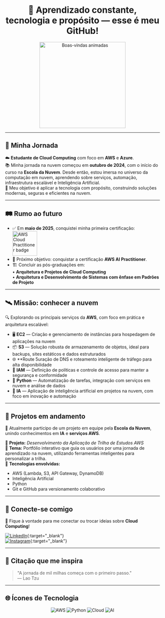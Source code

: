 <div align="center">

# 🧠 Aprendizado constante, tecnologia e propósito — esse é meu GitHub!

<img src="https://blog.saninternet.com/wp-content/uploads/2021/09/cloud-computing.png" height="280" alt="Boas-vindas animadas">

</div>

---

## 🌟 Minha Jornada

☁️ **Estudante de Cloud Computing** com foco em **AWS** e **Azure**.  
📚 Minha jornada na nuvem começou em **outubro de 2024**, com o início do curso na **Escola da Nuvem**. Desde então, estou imersa no universo da computação em nuvem, aprendendo sobre serviços, automação, infraestrutura escalável e Inteligência Artificial.  
🚀 Meu objetivo é aplicar a tecnologia com propósito, construindo soluções modernas, seguras e eficientes na nuvem.

---

## 🛤️ Rumo ao futuro

- ✅ Em **maio de 2025**, conquistei minha primeira certificação:  
  <img src="https://d1.awsstatic.com/training-and-certification/Certification%20Badges/AWS-Certified-Cloud-Practitioner_badge.2d847419e97bfb8d0893487f89bb4c4ecb4f7b7a.png" height="80" alt="AWS Cloud Practitioner badge">  
- 🎯 Próximo objetivo: conquistar a certificação **AWS AI Practitioner**.  
- 🏗️ Concluir as pós-graduações em:  
  • **Arquitetura e Projetos de Cloud Computing**  
  • **Arquitetura e Desenvolvimento de Sistemas com ênfase em Padrões de Projeto**

---

## 🛰️ Missão: conhecer a nuvem

🔍 Explorando os principais serviços da **AWS**, com foco em prática e arquitetura escalável:

- 🖥️ **EC2** — Criação e gerenciamento de instâncias para hospedagem de aplicações na nuvem  
- 📦 **S3** — Solução robusta de armazenamento de objetos, ideal para backups, sites estáticos e dados estruturados  
- 🌐 **Route 5uração de DNS e roteamento inteligente de tráfego para alta disponibilidade  
- 🔐 **IAM** — Definição de políticas e controle de acesso para manter a segurança e conformidade  
- 🧠 **Python** — Automatização de tarefas, integração com serviços em nuvem e análise de dados  
- 🤖 **IA** — Aplicação de inteligência artificial em projetos na nuvem, com foco em inovação e automação

---

## 🧩 Projetos em andamento

🚧 Atualmente participo de um projeto em equipe pela **Escola da Nuvem**, unindo conhecimentos em **IA** e **serviços AWS**.

🎯 **Projeto:** *Desenvolvimento da Aplicação de Trilha de Estudos AWS*  
📌 **Tema:** Portfólio interativo que guia os usuários por uma jornada de aprendizado na nuvem, utilizando ferramentas inteligentes para personalizar a trilha.  
🤝 **Tecnologias envolvidas:**  
- AWS (Lambda, S3, API Gateway, DynamoDB)  
- Inteligência Artificial  
- Python  
- Git e GitHub para versionamento colaborativo

---

## 🤝 Conecte-se comigo

💬 Fique à vontade para me conectar ou trocar ideias sobre **Cloud Computing**!

[![LinkedIn](https://img.shields.io/badge/LinkedIn-0A66C2?style=flat&logo=linkedin&logoColor=white)](https://www.linkedin.com/in/iolanda-barreto){:target="_blank"}  
[![Instagram](https://img.shields.io/badge/Instagram-E4405F?style=flat&logo=instagram&logoColor=white)](https://www.instagram.com/iolandabarreto.cloud/){:target="_blank"}

---

## 📖 Citação que me inspira

> "A jornada de mil milhas começa com o primeiro passo."  
> — Lao Tzu

---

## 🌐 Ícones de Tecnologia

<div align="center">
    <img src="https://img.icons8.com/ios/50/000000/aws.png" alt="AWS" />
    <img src="https://img.icons8.com/ios/50/000000/python.png" alt="Python" />
    <img src="https://img.icons8.com/ios/50/000000/cloud.png" alt="Cloud" />
    <img src="https://img.icons8.com/ios/50/000000/artificial-intelligence.png" alt="AI" />
</div>
